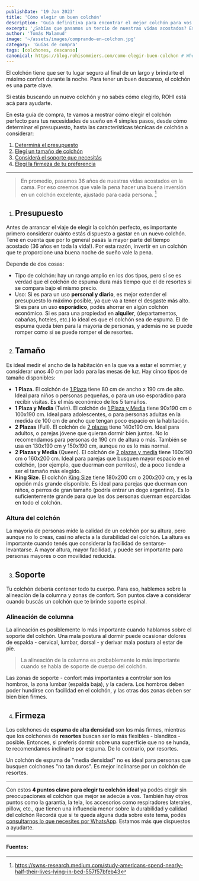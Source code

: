 ```yaml
---
publishDate: '19 Jan 2023'
title: 'Cómo elegir un buen colchón'
description: 'Guía definitiva para encontrar el mejor colchón para vos.'
excerpt: '¿Sabías que pasamos un tercio de nuestras vidas acostados? Esta es la guía definitiva para elegir un colchón ideal para vos, traído de la mano de ROHI Sommiers.'
author: 'Tomás Malamud'
image: '~/assets/images/comprando-en-colchon.jpg'
category: 'Guías de compra'
tags: [colchones, descanso]
canonical: https://blog.rohisommiers.com/como-elegir-buen-colchon # When posting content to multiple platforms at the same time (such as this website and Medium) and want to specify the ultimate authority. Remove it to automatically generate canonical
---
```


El colchón tiene que ser tu lugar seguro al final de un largo y brindarte el máximo confort durante la noche. Para tener un buen descanso, el colchón es una parte clave.

Si estás buscando un nuevo colchón y no sabés cómo elegirlo, ROHI está acá para ayudarte.

En esta guía de compra, te vamos a mostrar cómo elegir el colchón perfecto para tus necesidades de sueño en 4 simples pasos, desde cómo determinar el presupuesto, hasta las características técnicas de colchón a considerar:

1. [Determiná el presupuesto](#presupuesto)
2. [Elegí un tamaño de colchón](#tamaño)
3. [Considerá el soporte que necesitás](#soporte)
4. [Elegí la firmeza de tu preferencia](#firmeza)


---

> En promedio, pasamos 36 años de nuestras vidas acostados en la cama. Por eso creemos que vale la pena hacer una buena inversión en un colchón excelente, ajustado para cada persona. [^1]

1. ## Presupuesto

Antes de arrancar el viaje de elegir la colchón perfecto, es importante primero considerar cuánto estás dispuesto a gastar en un nuevo colchón. Tené en cuenta que por lo general pasás la mayor parte del tiempo acostado (36 años en toda la vida!). Por esta razón, invertir en un colchón que te proporcione una buena noche de sueño vale la pena.

Depende de dos cosas:
- Tipo de colchón: hay un rango amplio en los dos tipos, pero sí se es verdad que el colchón de espuma dura más tiempo que el de resortes si se compara bajo el mismo precio.
- Uso: Si es para un uso **personal y diario**, es mejor extender el presupuesto lo máximo posible, ya que va a tener el desgaste más alto. Si es para un uso **esporádico**, podés ahorrar en algún colchón económico. Si es para una propiedad en **alquiler**, (departamentos, cabañas, hoteles, etc.) lo ideal es que el colchón sea de espuma. El de espuma queda bien para la mayoría de personas, y además no se puede romper como sí se puede romper el de resortes.

2. ## Tamaño

Es ideal medir el ancho de la habitación en la que va a estar el sommier, y considerar unos 40 cm por lado para las mesas de luz. Hay cinco tipos de tamaño disponibles:

- **1 Plaza.** El colchón de [1 Plaza](https://www.rohisommiers.com/colchones/1-plaza/) tiene 80 cm de ancho x 190 cm de alto. Ideal para niños o personas pequeñas, o para un uso esporádico para recibir visitas. Es el más económico de los 5 tamaños.
- **1 Plaza y Media** (Twin). El colchón de [1 Plaza y Media](https://www.rohisommiers.com/colchones/1-plaza-y-media/) tiene 90x190 cm o 100x190 cm. Ideal para adolescentes, o para personas adultas en la medida de 100 cm de ancho que tengan poco espacio en la habitación.
- **2 Plazas** (Full). El colchón de [2 plazas](https://www.rohisommiers.com/colchones/2-plazas/) tiene 140x190 cm. Ideal para adultos, o parejas jóvene que quieran dormir bien juntos. No lo recomendamos para personas de 190 cm de altura o más. También se usa en 130x190 cm y 150x190 cm, aunque no es lo más normal.
- **2 Plazas y Media** (Queen). El colchón de [2 plazas y media](https://www.rohisommiers.com/colchones/2-plazas-y-media-queen/) tiene 160x190 cm o 160x200 cm. Ideal para parejas que busquen mayor espacio en el colchón, (por ejemplo, que duerman con perritos), de a poco tiende a ser el tamaño más elegido.
- **King Size**. El colchón [King Size](https://www.rohisommiers.com/colchones/king-size/) tiene 180x200 cm o 200x200 cm, y es la opción más grande disponible. Es ideal para parejas que duerman con niños, o perros de gran tamaño (podría entrar un dogo argentino). Es lo suficientemente grande para que las dos personas duerman esparcidas en todo el colchón.

### Altura del colchón

La mayoría de personas mide la calidad de un colchón por su altura, pero aunque no lo creas, casi no afecta a la durabilidad del colchón. La altura es importante cuando tenés que considerar la facilidad de sentarse-levantarse. A mayor altura, mayor facilidad, y puede ser importante para personas mayores o con movilidad reducida.

3. ## Soporte

Tu colchón debería contener todo tu cuerpo. Para eso, hablemos sobre la alineación de la columna y zonas de confort. Son puntos clave a considerar cuando buscás un colchón que te brinde soporte espinal. 

### Alineación de columna

La alineación es posiblemente lo más importante cuando hablamos sobre el soporte del colchón. Una mala postura al dormir puede ocasionar dolores de espalda - cervical, lumbar, dorsal - y derivar mala postura al estar de pie.

> La alineación de la columna es probablemente lo más importante cuando se habla de soporte de cuerpo del colchón.

Las zonas de soporte - confort más importantes a controlar son los hombros, la zona lumbar (espalda baja), y la cadera. Los hombros deben poder hundirse con facilidad en el colchón, y las otras dos zonas deben ser bien bien firmes.

4. ## Firmeza

Los colchones de **espuma de alta densidad** son los más firmes, mientras que los colchones de **resortes** buscan ser lo más flexibles - blanditos - posible. Entonces, si preferís dormir sobre una superficie que no se hunda, te recomendamos inclinarte por espuma. De lo contrario, por resortes. 

Un colchón de espuma de "media densidad" no es ideal para personas que busquen colchones "no tan duros". Es mejor inclinarse por un colchón de resortes.

---

Con estos **4 puntos clave para elegir tu colchón ideal** ya podés elegir sin preocupaciones el colchón que mejor se adecúe a vos. También hay otros puntos como la garantía, la tela, los accesorios como respiradores laterales, pillow, etc., que tienen una influencia menor sobre la durabilidad y calidad del colchón
Recordá que si te queda alguna duda sobre este tema, podés [consultarnos lo que necesites por WhatsApp](https://wa.me/543541241894). Estamos más que dispuestos a ayudarte.

---

#### Fuentes:
[^1]: https://swns-research.medium.com/study-americans-spend-nearly-half-their-lives-lying-in-bed-557f57bfeb43

